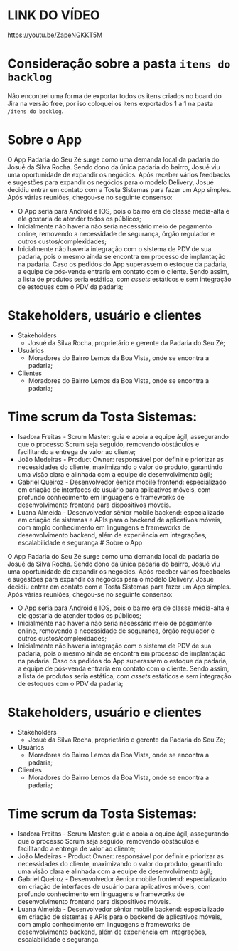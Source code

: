 # LINK DO VÍDEO

https://youtu.be/ZapeNGKKT5M

# Consideração sobre a pasta `itens do backlog`

Não encontrei uma forma de exportar todos os itens criados no board do Jira na versão free, por iso coloquei os itens exportados 1 a 1 na pasta `/itens do backlog`.

# Sobre o App

O App Padaria do Seu Zé surge como uma demanda local da padaria do Josué da Silva Rocha. Sendo dono da única padaria do bairro, Josué viu uma oportunidade de expandir os negócios. Após receber vários feedbacks e sugestões para expandir os negócios para o modelo Delivery, Josué decidiu entrar em contato com a Tosta Sistemas para fazer um App simples. Após várias reuniões, chegou-se no seguinte consenso:

- O App seria para Android e IOS, pois o bairro era de classe média-alta e ele gostaria de atender todos os públicos;
- Inicialmente não haveria não seria necessário meio de pagamento online, removendo a necessidade de segurança, órgão regulador e outros custos/complexidades;
- Inicialmente não haveria integração com o sistema de PDV de sua padaria, pois o mesmo ainda se encontra em processo de implantação na padaria. Caso os pedidos do App superassem o estoque da padaria, a equipe de pós-venda entraria em contato com o cliente. Sendo assim, a lista de produtos seria estática, com *assets* estáticos e sem integração de estoques com o PDV da padaria;

# Stakeholders, usuário e clientes

- Stakeholders
    - Josué da Silva Rocha, proprietário e gerente da Padaria do Seu Zé;
- Usuários
    - Moradores do Bairro Lemos da Boa Vista, onde se encontra a padaria;
- Clientes
    - Moradores do Bairro Lemos da Boa Vista, onde se encontra a padaria;

# Time scrum da Tosta Sistemas:

- Isadora Freitas - Scrum Master: guia e apoia a equipe ágil, assegurando que o processo Scrum seja seguido, removendo obstáculos e facilitando a entrega de valor ao cliente;
- João Medeiras - Product Owner: responsável por definir e priorizar as necessidades do cliente, maximizando o valor do produto, garantindo uma visão clara e alinhada com a equipe de desenvolvimento ágil;
- Gabriel Queiroz - Desenvolvedor êenior mobile frontend: especializado em criação de interfaces de usuário para aplicativos móveis, com profundo conhecimento em linguagens e frameworks de desenvolvimento frontend para dispositivos móveis.
- Luana Almeida - Desenvolvedor sênior mobile backend: especializado em criação de sistemas e APIs para o backend de aplicativos móveis, com amplo conhecimento em linguagens e frameworks de desenvolvimento backend, além de experiência em integrações, escalabilidade e segurança.# Sobre o App

O App Padaria do Seu Zé surge como uma demanda local da padaria do Josué da Silva Rocha. Sendo dono da única padaria do bairro, Josué viu uma oportunidade de expandir os negócios. Após receber vários feedbacks e sugestões para expandir os negócios para o modelo Delivery, Josué decidiu entrar em contato com a Tosta Sistemas para fazer um App simples. Após várias reuniões, chegou-se no seguinte consenso:

- O App seria para Android e IOS, pois o bairro era de classe média-alta e ele gostaria de atender todos os públicos;
- Inicialmente não haveria não seria necessário meio de pagamento online, removendo a necessidade de segurança, órgão regulador e outros custos/complexidades;
- Inicialmente não haveria integração com o sistema de PDV de sua padaria, pois o mesmo ainda se encontra em processo de implantação na padaria. Caso os pedidos do App superassem o estoque da padaria, a equipe de pós-venda entraria em contato com o cliente. Sendo assim, a lista de produtos seria estática, com *assets* estáticos e sem integração de estoques com o PDV da padaria;

# Stakeholders, usuário e clientes

- Stakeholders
    - Josué da Silva Rocha, proprietário e gerente da Padaria do Seu Zé;
- Usuários
    - Moradores do Bairro Lemos da Boa Vista, onde se encontra a padaria;
- Clientes
    - Moradores do Bairro Lemos da Boa Vista, onde se encontra a padaria;

# Time scrum da Tosta Sistemas:

- Isadora Freitas - Scrum Master: guia e apoia a equipe ágil, assegurando que o processo Scrum seja seguido, removendo obstáculos e facilitando a entrega de valor ao cliente;
- João Medeiras - Product Owner: responsável por definir e priorizar as necessidades do cliente, maximizando o valor do produto, garantindo uma visão clara e alinhada com a equipe de desenvolvimento ágil;
- Gabriel Queiroz - Desenvolvedor êenior mobile frontend: especializado em criação de interfaces de usuário para aplicativos móveis, com profundo conhecimento em linguagens e frameworks de desenvolvimento frontend para dispositivos móveis.
- Luana Almeida - Desenvolvedor sênior mobile backend: especializado em criação de sistemas e APIs para o backend de aplicativos móveis, com amplo conhecimento em linguagens e frameworks de desenvolvimento backend, além de experiência em integrações, escalabilidade e segurança.
